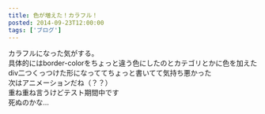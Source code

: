 ```yaml
---
title: 色が増えた！カラフル！
posted: 2014-09-23T12:00:00
tags: ['ブログ']
---
```


カラフルになった気がする。  
具体的にはborder-colorをちょっと違う色にしたのとカテゴリとかに色を加えた  
div二つくっつけた形になっててちょっと書いてて気持ち悪かった  
次はアニメーションだね（？？）  
重ね重ね言うけどテスト期間中です  
死ぬのかな…  

